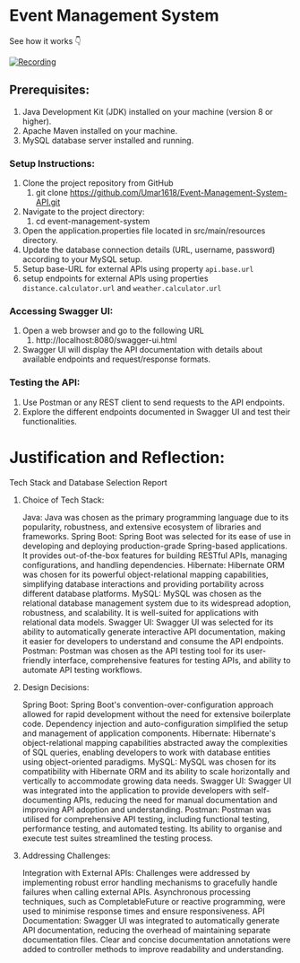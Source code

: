 # Event Management System
See how it works 👇

[![Recording](http://img.youtube.com/vi/mx39YlsRhjc/0.jpg)](http://www.youtube.com/watch?v=mx39YlsRhjc&ab_channel=UmarFarook)

## Prerequisites:
1. Java Development Kit (JDK) installed on your machine (version 8 or higher).
2. Apache Maven installed on your machine.
3. MySQL database server installed and running.

### Setup Instructions:
1. Clone the project repository from GitHub
    1. git clone https://github.com/Umar1618/Event-Management-System-API.git
2. Navigate to the project directory:
    1. cd event-management-system
3. Open the application.properties file located in src/main/resources directory.
4. Update the database connection details (URL, username, password) according to your MySQL setup.
5. Setup base-URL for external APIs using property `api.base.url`
6. setup endpoints for external APIs using properties   `distance.calculator.url` and `weather.calculator.url`

### Accessing Swagger UI:
1. Open a web browser and go to the following URL
    1. http://localhost:8080/swagger-ui.html
2. Swagger UI will display the API documentation with details about available endpoints and request/response formats.

### Testing the API:
1. Use Postman or any REST client to send requests to the API endpoints.
2. Explore the different endpoints documented in Swagger UI and test their functionalities.


# Justification and Reflection:
Tech Stack and Database Selection Report

1. Choice of Tech Stack:

    Java: Java was chosen as the primary programming language due to its popularity, robustness, and extensive ecosystem of libraries and frameworks.
    Spring Boot: Spring Boot was selected for its ease of use in developing and deploying production-grade Spring-based applications. It provides out-of-the-box features for building RESTful APIs, managing configurations, and handling dependencies.
    Hibernate: Hibernate ORM was chosen for its powerful object-relational mapping capabilities, simplifying database interactions and providing portability across different database platforms.
    MySQL: MySQL was chosen as the relational database management system due to its widespread adoption, robustness, and scalability. It is well-suited for applications with relational data models.
    Swagger UI: Swagger UI was selected for its ability to automatically generate interactive API documentation, making it easier for developers to understand and consume the API endpoints.
    Postman: Postman was chosen as the API testing tool for its user-friendly interface, comprehensive features for testing APIs, and ability to automate API testing workflows.

2. Design Decisions:

    Spring Boot: Spring Boot's convention-over-configuration approach allowed for rapid development without the need for extensive boilerplate code. Dependency injection and auto-configuration simplified the setup and management of application components.
    Hibernate: Hibernate's object-relational mapping capabilities abstracted away the complexities of SQL queries, enabling developers to work with database entities using object-oriented paradigms.
    MySQL: MySQL was chosen for its compatibility with Hibernate ORM and its ability to scale horizontally and vertically to accommodate growing data needs.
    Swagger UI: Swagger UI was integrated into the application to provide developers with self-documenting APIs, reducing the need for manual documentation and improving API adoption and understanding.
    Postman: Postman was utilised for comprehensive API testing, including functional testing, performance testing, and automated testing. Its ability to organise and execute test suites streamlined the testing process.

3. Addressing Challenges:

    Integration with External APIs: Challenges were addressed by implementing robust error handling mechanisms to gracefully handle failures when calling external APIs. Asynchronous processing techniques, such as CompletableFuture or reactive programming, were used to minimise response times and ensure responsiveness.
    API Documentation: Swagger UI was integrated to automatically generate API documentation, reducing the overhead of maintaining separate documentation files. Clear and concise documentation annotations were added to controller methods to improve readability and understanding.
